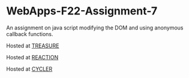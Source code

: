 # WebApps-F22-Assignment-7
An assignment on java script modifying the DOM and using anonymous callback functions.

Hosted at [TREASURE](https://44-563-web-apps-f22.github.io/44563-webapps-assignment-7-NavyaRavipati93/treasure.html)

Hosted at [REACTION](https://44-563-web-apps-f22.github.io/44563-webapps-assignment-7-NavyaRavipati93/reaction.html)

Hosted at [CYCLER](https://44-563-web-apps-f22.github.io/44563-webapps-assignment-7-NavyaRavipati93/cycler.html)